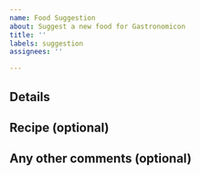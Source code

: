 ```yaml
---
name: Food Suggestion
about: Suggest a new food for Gastronomicon
title: ''
labels: suggestion
assignees: ''

---
```


## Details
<!-- Stuff like name, effects, etc... -->
<!-- Only the name is required -->

## Recipe (optional)
<!-- 
Some tips for the recipe:
- Don't focus too much on making it realistic, just the list of ingredients and tools is usually good enough
- On the other hand, don't be afraid to also suggest an intermediate product (like tapioca pearls for the boba tea recipe) or a completely new plant/resource if it seems appropriate
-->

## Any other comments (optional)
